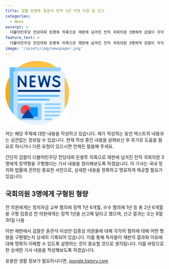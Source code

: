 ```yaml
---
title: 검찰 돈봉투 윤관석 징역 1년 구형 다음 달 선고
categories:
  - News
excerpt: >
  더불어민주당 전당대회 돈봉투 의혹으로 재판에 넘겨진 전직 국회의원 3명에게 검찰이 각각 징역형을 구형했습니다. 윤관석 전 의원에게는 징역 1년을 요청하며, 이성만 전 의원에게는 총 2년 6개월을 구형했고, 임종성 전 의원에게는 징역 1년을 구형했습니다. 검찰은 각 의원들이 청렴의무를 방기한 행위를 했다며 구형 이유를 밝혔고, 선고 결과는 오는 8월 30일 나온다고 합니다. 함께 기소된 허종식 의원에 대한 결심공판은 오는 24일 예정되어 있습니다.
feature_text: >
  더불어민주당 전당대회 돈봉투 의혹으로 재판에 넘겨진 전직 국회의원 3명에게 검찰이 각각 징역형을 구형했습니다. 윤관석 전 의원에게는 징역 1년을 요청하며, 이성만 전 의원에게는 총 2년 6개월을 구형했고, 임종성 전 의원에게는 징역 1년을 구형했습니다. 검찰은 각 의원들이 청렴의무를 방기한 행위를 했다며 구형 이유를 밝혔고, 선고 결과는 오는 8월 30일 나온다고 합니다. 함께 기소된 허종식 의원에 대한 결심공판은 오는 24일 예정되어 있습니다.
image: '/assets/img/newspaper.png'
---
```


<p><img src="/assets/img/newspaper.png" alt="kimp 속보" /></p>

<p>저는 해당 주제에 대한 내용을 작성하고 있습니다. 제가 작성하는 동안 텍스트의 내용과는 상관없는 정보일 수 있습니다. 현재 작성 중인 내용을 살펴보신 후 추가로 도움을 필요로 하시거나 다른 요청이 있으시면 언제든 말씀해 주세요.</p>

<p>간단히 검찰이 더불어민주당 전당대회 돈봉투 의혹으로 재판에 넘겨진 전직 국회의원 3명에게 징역형을 구형했다는 기사 내용을 정리해보도록 하겠습니다. 이 기사는 국내 정치와 법률에 관련된 중요한 사안으로, 상세한 내용을 정확하고 명료하게 제공할 필요가 있습니다. </p>

<h2 data-ke-size="size26">국회의원 3명에게 구형된 형량</h2>

<p>전 의원에게는 정치자금 교부 혐의에 징역 1년 6개월, 수수 혐의에 1년 등 총 2년 6개월을 구형
임종성 전 의원에게는 징역 1년을 선고해 달라고 했으며, 선고 결과는 오는 8월 30일 나옴</p>

<p>이번 재판에서 검찰은 윤관석·이성만·임종성 의원들에 대해 각각의 혐의에 대해 어떤 형량을 구형했는지 상세히 기록되어 있습니다. 이를 통해 독자들이 재판의 결과와 이유에 대해 명확히 이해할 수 있도록 설명하는 것이 중요할 것으로 생각됩니다. 이를 바탕으로 한 상세한 기사 내용을 작성해보도록 하겠습니다.</p>
유용한 생활 정보가 필요하시다면, <a href="https://qoogle.tistory.com" rel="dofollow">qoogle.tistory.com</a>


